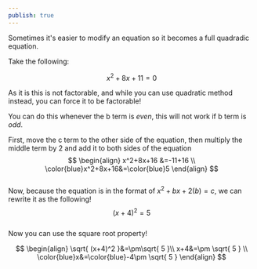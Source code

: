 ```yaml
---  
publish: true  
---  
```

Sometimes it's easier to modify an equation so it becomes a full quadradic equation.  
  
Take the following:  
  
$$  
x^2+8x+11=0  
$$  
  
As it is this is not factorable, and while you can use quadratic method instead, you can force it to be factorable!  
  
You can do this whenever the b term is *even*, this will not work if b term is *odd*.  
  
First, move the c term to the other side of the equation, then multiply the middle term by 2 and add it to both sides of the equation  
$$  
\begin{align}  
x^2+8x+16 &=-11+16  \\  
\color{blue}x^2+8x+16&=\color{blue}5  
\end{align}  
$$  
Now, because the equation is in the format of $x^2+bx+2(b)=c$, we can rewrite it as the following!  
$$  
(x+4)^2=5  
$$  
Now you can use the square root property!  
  
$$  
\begin{align}  
\sqrt{ (x+4)^2 }&=\pm\sqrt{ 5 }\\  
x+4&=\pm \sqrt{ 5 } \\  
\color{blue}x&=\color{blue}-4\pm \sqrt{ 5 }  
\end{align}  
$$